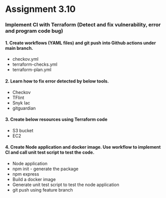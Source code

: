 # Assignment 3.10

### Implement CI with Terraform (Detect and fix vulnerability, error and program code bug)

#### 1. Create workflows (YAML files) and git push into Github actions under main branch. 
- checkov.yml
- terraform-checks.yml
- terraform-plan.yml

#### 2. Learn how to fix error detected by below tools.
- Checkov
- TFlint
- Snyk Iac
- gitguardian

#### 3. Create below resources using Terraform code
- S3 bucket
- EC2

#### 4. Create Node application and docker image. Use workflow to implement CI and call unit test script to test the code.
- Node application
- npm init - generate the package 
- npm express 
- Build a docker image
- Generate unit test script to test the node application
- git push using feature branch
